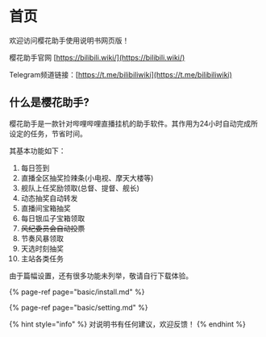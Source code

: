 # 首页

欢迎访问樱花助手使用说明书网页版！

樱花助手官网 [https://bilibili.wiki/](https://bilibili.wiki/)

Telegram频道链接：[https://t.me/bilibiliwiki](https://t.me/bilibiliwiki)

## 什么是樱花助手?

樱花助手是一款针对哔哩哔哩直播挂机的助手软件。其作用为24小时自动完成所设定的任务，节省时间。

其基本功能如下：

1. 每日签到
2. 直播全区抽奖捡辣条\(小电视、摩天大楼等\)
3. 舰队上任奖励领取\(总督、提督、舰长\)
4. 动态抽奖自动转发
5. 直播间宝箱抽奖
6. 每日银瓜子宝箱领取
7. ~~风纪委员会自动投票~~
8. 节奏风暴领取
9. 天选时刻抽奖
10. 主站各类任务

由于篇幅设置，还有很多功能未列举，敬请自行下载体验。

{% page-ref page="basic/install.md" %}

{% page-ref page="basic/setting.md" %}

{% hint style="info" %}
对说明书有任何建议，欢迎反馈！
{% endhint %}

